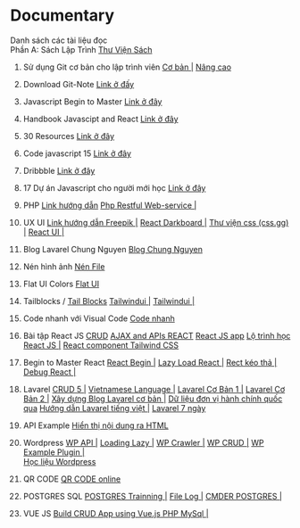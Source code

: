 # Documentary
Danh sách các tài liệu đọc<br>
Phần A: Sách Lập Trình 
<a href="https://hvitclan.vn/blog/category/thu-vien-5">Thư Viện Sách</a><br/>


01. Sử dụng Git cơ bản cho lập trình viên
<a target="_blank" href="https://anonystick.com/blog-developer/su-dung-git-co-ban-git-cho-moi-lap-trinh-vien-202005154951204?fbclid=IwAR3RZy6mWm3FbC58FoBPPB7xkoSOE47GmGteLg2AfUBLoHzcnbOPrwEUcC4">Cơ bản |</a> 
<a href="https://www.thanhlongdev.com/huong-dan-su-dung-git-va-cach-push-project-len-github/"> Nâng cao </a>

02. Download Git-Note
<a target="_blank" href="https://anonystick.com/blog-developer/download-git-notes-for-professionals-book-2020050281968110?fbclid=IwAR25ukaVUoBKMo2_tZxyIQpVUs6cw2_3g_MGSKWse0-OaZaz0NPIKpdIB3k">Link ở đấy</a>

03. Javascript Begin to Master
<a target="_blank" href="https://anonystick.com/blog-developer/handbook-bi-kip-hoc-javascript-tu-begin-den-master-2019042290753541?fbclid=IwAR1R5vs42nOrHd32wcMLkzC5-bLCOZ3rgXLy3SlFq8HVQLs5z0yeYeD4V2I">Link ở đây</a>

04. Handbook Javascipt and React
<a target="_blank" href="https://anonystick.com/document-javascript-6-handbooks-can-thiet-cho-cac-developer-javascript-GnAaOh4q.jsx?fbclid=IwAR2m1OgxsW4MbubRxIPujY_ZtXIp1_wH1SXSx0V6I7jGzFbv5-NiEeQwsSs">Link ở đây</a>

05. 30 Resources
<a target="_blank" href="https://anonystick.com/learn-javascript-30-resources-developer-javascript-nen-following-201905225082261.jsx?fbclid=IwAR2m1OgxsW4MbubRxIPujY_ZtXIp1_wH1SXSx0V6I7jGzFbv5-NiEeQwsSs">Link ở đây</a>

06. Code javascript 15
<a target="_blank" href="https://anonystick.com/blog-developer/15-code-javascript-thuong-duoc-su-dung-voi-developer-javascript-2019070375061459.jsx?fbclid=IwAR25ukaVUoBKMo2_tZxyIQpVUs6cw2_3g_MGSKWse0-OaZaz0NPIKpdIB3k">Link ở đây</a>

07. Dribbble
<a target="_blank" href="https://dribbble.com/shots/10859197-Papaya-Insurance-App?fbclid=IwAR36A96v_7W1Etat4oO-fhd4yqc-srRrRUjGxP-VEiVLNpnzI42y4JSObXw">Link ở đây</a>

08. 17 Dự án Javascript cho người mới học
<a target="_blank" href="https://dribbble.com/shots/10859197-Papaya-Insurance-App?fbclid=IwAR36A96v_7W1Etat4oO-fhd4yqc-srRrRUjGxP-VEiVLNpnzI42y4JSObXw">Link ở đây </a>

09. PHP
<a target="_blank" href="https://phpgurukul.com/user-registration-and-login-using-php-oops-concepts/">Link hướng dẫn</a>
<a href="https://phppot.com/php/php-restful-web-service/">Php Restful Web-service |</a>

10. UX UI
<a target="_blank" href="https://www.freepik.com/">Link hướng dẫn Freepik |</a>
<a target="_blank" href="https://github.com/DesignRevision/shards-dashboard-react">React Darkboard |</a>
<a target="_blank" href="https://thangdangblog.com/mot-so-thu-vien-css-huu-ich/">Thư viện css (css.gg) |</a>
<a target="_blank" href="https://assenti.github.io/react-ui-components/#/">React UI |</a>

11. Blog Lavarel Chung Nguyen
<a target="_blank" href="https://chungnguyen.xyz/category/laravel">Blog Chung Nguyen</a>

12. Nén hình ảnh
<a target="_blank" href="https://tinypng.com/">Nén File</a>

13. Flat UI Colors
<a target="_blank" href="https://flatuicolors.com/">Flat UI</a>

14. Tailblocks / 
<a target="_blank" href="https://mertjf.github.io/tailblocks/">Tail Blocks</a>
<a href="https://tailwindui.com/components">Tailwindui |</a>
<a href="https://tailwindcss.com/docs/utility-first">Tailwindui |</a>

15. Code nhanh với Visual Code
<a target="_blank" href="https://medium.com/better-programming/20-vs-code-shortcuts-for-fast-coding-cheatsheet-10b0e72fd5d">Code nhanh</a>

16. Bài tập React JS
<a target="_blank" href="https://www.taniarascia.com/crud-app-in-react-with-hooks/">CRUD</a>
<a target="_blank" href="https://reactjs.org/docs/faq-ajax.html?fbclid=IwAR3b8RJy0D7uRQdD7a5uf5Hn2gmAcmkkL6j59lb9rtaIU46YFSJksMrhkdo">AJAX and APIs REACT</a>
<a href="https://kipalog.com/posts/ReactJS-voi-create-react-app-toan-tap">React JS app</a>
<a href="https://gist.github.com/paulnguyen-mn/e8a80c07ab9c090c19bce3c89d7cc50f?fbclid=IwAR2xuIaZZ3ebEz30Pl6XPA3jOTBwuDsdM9d-y3IGhGXp6QiKYZ9S7Ipri2w">Lộ trình học React JS |</a>
<a href="https://reactjsexample.com/a-react-component-library-based-on-tailwind-css/">React component Tailwind CSS</a>


17. Begin to Master React
<a href="https://github.com/enaqx/awesome-react?fbclid=IwAR2d_cklFqe71fduxo79D3-7LbKglPG3VQ_M77wPZzDCMrLrJiYBRZmphYY">React Begin |</a>
<a href="https://viblo.asia/p/tai-sao-ban-nen-su-dung-lazyload-image-trong-ung-dung-reactjs-XL6lA9jglek">Lazy Load React |</a>
<a href="https://viblo.asia/p/reactjs-keo-tha-sap-xep-cac-phan-tu-trong-danh-sach-OeVKBgPYZkW">Rect kéo thả |</a>
<a href="https://vntalking.com/debug-react-trong-vscode.html">Debug React |</a>

18. Lavarel
<a href="https://topdev.vn/blog/laravel-5-5-va-reactjs-xay-dung-crud-create-read-update-delete-tu-dau/">CRUD 5 |</a>
<a href="https://github.com/dinhquochan/laravel-vietnamese-language">Vietnamese Language |</a>
<a href="https://viblo.asia/p/huong-dan-co-ban-phat-trien-web-voi-khung-phat-trien-laravel-phan-1-Qpmled8mZrd">Lavarel Cơ Bản 1 |</a>
<a href="https://viblo.asia/p/huong-dan-co-ban-phat-trien-web-voi-khung-phat-trien-laravel-phan-2-bWrZn4dO5xw">Lavarel Cơ Bản 2 |</a>
<a href="https://laptrinh.io/series/xay-dung-mot-blog-don-gian-su-dung-laravel">Xây dựng Blog Lavarel cơ bản |</a>
<a href="https://viblo.asia/p/database-don-vi-hanh-chinh-viet-nam-cho-laravel-naQZR9jQKvx?fbclid=IwAR25Fe44AtFK4Jorzl0LrNuUJVM4nQLKh8IXrM5Fu9x2TTCqkB7e_39sNoc">Dữ liệu đơn vị hành chính quốc qua</a>
<a href="https://hocwebchuan.com/tutorial/laravel/laravel_blade_template.php">Hướng dẫn Lavarel tiếng việt |</a>
<a href="https://allaravel.com/series/hoc-laravel-tu-a-den-z-mien-phi">Lavarel 7 ngày</a>

19. API Example
<a href="https://codecamp.vn/blog/hien-thi-noi-dung-tu-api-ra-trang-html/">Hiển thị nội dung ra HTML</a>

20. Wordpress
<a href="https://vinasupport.com/huong-dan-su-dung-wordpress-rest-api/">WP API |</a>
<a href="https://medium.com/@imranhsayed/lazy-loading-images-in-wordpress-f4162114305f">Loading Lazy |</a>
<a href="https://hoangan.net/huong-dan-crawler-data-trong-wordpress.html?fbclid=IwAR0DWQa8H6yvRn-0pNfQzAfA0P0d3xQPKDV8YEc9RHu1V_ASIfkCoqdIMhE">WP Crawler |</a>
<a href="https://www.davidangulo.xyz/how-to-create-crud-operations-plugin-in-wordpress/">WP CRUD |</a>
<a href="https://github.com/eduardoarandah/wordpress-crud-example">WP Example Plugin |</a> <br/>
<a href="https://www.hoangweb.com/category/wordpress">Học liệu Wordpress</a>

21. QR CODE
<a href="https://www.the-qrcode-generator.com/">QR CODE online</a>

22. POSTGRES SQL
<a href="https://www.postgresqltutorial.com/postgresql-sample-database/">POSTGRES Trainning |</a>
<a href="https://vinasupport.com/hien-thi-va-log-toan-bo-sql-query-trong-postgresql/">File Log |</a>
<a href="http://jonathansoma.com/lede/foundations-2019/sql-management/running-postgres/">CMDER POSTGRES |</a>

22. VUE JS
<a href="https://www.webslesson.info/2020/04/build-crud-app-using-vuejs-php-mysql.html">Build CRUD App using Vue.js PHP MySql |</a>

